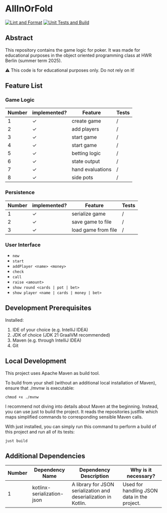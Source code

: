 # AllInOrFold

[![Lint and Format](https://github.com/tom-ludwig/AllInOrFold/actions/workflows/check_lint_and_format.yaml/badge.svg)](https://github.com/tom-ludwig/AllInOrFold/actions/workflows/check_lint_and_format.yaml)
[![Unit Tests and Build](https://github.com/tom-ludwig/AllInOrFold/actions/workflows/test-runner.yaml/badge.svg)](https://github.com/tom-ludwig/AllInOrFold/actions/workflows/test-runner.yaml)



## Abstract

This repository contains the game logic for poker. It was made for educational purposes in the object oriented programming class at HWR Berlin (summer term 2025).

⚠️ This code is for educational purposes only. Do not rely on it!


## Feature List
### Game Logic

| Number | implemented? | Feature          | Tests |
|--------|--------------|------------------|-------|
| 1      | &check;      | create game      | /     |
| 2      | &check;      | add players      | /     |
| 3      | &check;      | start game       | /     |
| 4      | &check;      | start game       | /     |
| 5      | &check;      | betting logic    | /     |
| 6      | &check;      | state output     | /     |
| 7      | &check;      | hand evaluations | /     |
| 8      | &check;      | side pots        | /     |


### Persistence

| Number | implemented? | Feature             | Tests |
|--------|--------------|---------------------|-------|
| 1      | &check;      | serialize game      | /     |
| 2      | &check;      | save game to file   | /     |
| 3      | &check;      | load game from file | /     |

### User Interface
- `new`
- `start`
- `addPlayer <name> <money>`
- `check`
- `call`
- `raise <amount>`
- `show round <cards | pot | bet>`
- `show player <name | cards | money | bet>`

## Development Prerequisites
Installed:

1. IDE of your choice (e.g. IntelliJ IDEA)
2. JDK of choice (JDK 21 GraalVM recommended)
3. Maven (e.g. through IntelliJ IDEA)
4. Git

## Local Development
This project uses Apache Maven as build tool.

To build from your shell (without an additional local installation of Maven), ensure that ./mvnw is executable:
~~~shell
chmod +x ./mvnw
~~~
I recommend not diving into details about Maven at the beginning. Instead, you can use just to build the project. It reads the repositories justfile which maps simplified commands to corresponding sensible Maven calls.

With just installed, you can simply run this command to perform a build of this project and run all of its tests:
~~~shell
just build
~~~
## Additional Dependencies

| Number | Dependency Name | Dependency Description | Why is it necessary? |
|--------|-----------------|------------------------|----------------------|
| 1      | kotlinx-serialization-json | A library for JSON serialization and deserialization in Kotlin.  | Used for handling JSON data in the project. |

